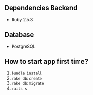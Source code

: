 ## Dependencies Backend

- Ruby 2.5.3

## Database

- PostgreSQL

## How to start app first time?

1. `bundle install`
2. `rake db:create`
3. `rake db:migrate`
4. `rails s`

